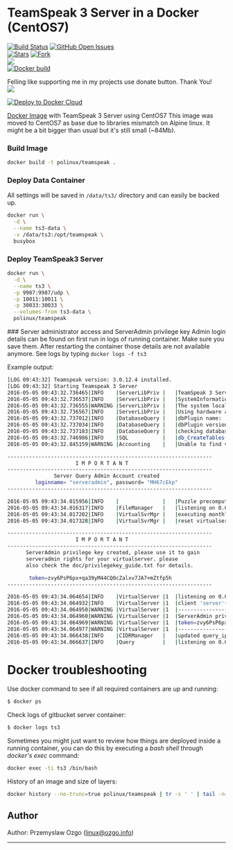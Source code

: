 # TeamSpeak 3 Server in a Docker (CentOS7)

[![Build Status](https://jenkins.ozgo.info/jenkins/buildStatus/icon?job=gh-pozgo-docker-teamspeak)](https://jenkins.ozgo.info/jenkins/job/gh-pozgo-docker-teamspeak/)
[![GitHub Open Issues](https://img.shields.io/github/issues/pozgo/docker-teamspeak.svg)](https://github.com/pozgo/docker-teamspeak/issues)  
[![Stars](https://img.shields.io/github/stars/pozgo/docker-teamspeak.svg?style=social&label=Stars)]()
[![Fork](https://img.shields.io/github/forks/pozgo/docker-teamspeak.svg?style=social&label=Fork)]()  
[![](https://img.shields.io/github/release/pozgo/docker-teamspeak.svg)](http://microbadger.com/images/polinux/teamspeak)  
[![Docker build](http://dockeri.co/image/polinux/teamspeak)](https://hub.docker.com/r/polinux/teamspeak/)

Felling like supporting me in my projects use donate button. Thank You!  
[![](https://img.shields.io/badge/donate-PayPal-blue.svg)](https://www.paypal.me/POzgo)

[![Deploy to Docker Cloud](https://files.cloud.docker.com/images/deploy-to-dockercloud.svg)](https://cloud.docker.com/stack/deploy/?repo=https://github.com/pozgo/docker-teamspeak/tree/master)

[Docker Image](https://hub.docker.com/r/polinux/teamspeak/) with TeamSpeak 3 Server using CentOS7
This image was moved to CentOS7 as base due to libraries mismatch on Alpine linux. It might be a bit bigger than usual but it's still small (~84Mb).

### Build Image

```bash
docker build -t polinux/teamspeak .
```

### Deploy Data Container
All settings will be saved in `/data/ts3/` directory and can easily be backed up.

```bash
docker run \
  -d \
  --name ts3-data \
  -v /data/ts3:/opt/teamspeak \
  busybox
```

### Deploy TeamSpeak3 Server
```bash
docker run \
  -d \
  --name ts3 \
  -p 9987:9987/udp \
  -p 10011:10011 \
  -p 30033:30033 \
  --volumes-from ts3-data \
  polinux/teamspeak
```

### Server administrator access and ServerAdmin privilege key
Admin login details can be found on first run in logs of running container. Make sure you save them. After restarting the container those details are not available anymore. See logs by typing `docker logs -f ts3`  

Example output:  

```bash
[LOG 09:43:32] Teamspeak version: 3.0.12.4 installed.
[LOG 09:43:32] Starting Teamspeak 3 Server
2016-05-05 09:43:32.736465|INFO    |ServerLibPriv |   |TeamSpeak 3 Server 3.0.12.4 (2016-04-25 15:16:45)
2016-05-05 09:43:32.736537|INFO    |ServerLibPriv |   |SystemInformation: Linux 3.10.0-327.10.1.el7.x86_64 #1 SMP Tue Feb 16 17:03:50 UTC 2016 x86_64 Binary: 64bit
2016-05-05 09:43:32.736555|WARNING |ServerLibPriv |   |The system locale is set to "C" this can cause unexpected behavior. We advice you to repair your locale!
2016-05-05 09:43:32.736567|INFO    |ServerLibPriv |   |Using hardware aes
2016-05-05 09:43:32.737012|INFO    |DatabaseQuery |   |dbPlugin name:    SQLite3 plugin, Version 2, (c)TeamSpeak Systems GmbH
2016-05-05 09:43:32.737034|INFO    |DatabaseQuery |   |dbPlugin version: 3.8.6
2016-05-05 09:43:32.737183|INFO    |DatabaseQuery |   |checking database integrity (may take a while)
2016-05-05 09:43:32.746986|INFO    |SQL           |   |db_CreateTables() tables created
2016-05-05 09:43:32.845159|WARNING |Accounting    |   |Unable to find valid license key, falling back to limited functionality

------------------------------------------------------------------
                      I M P O R T A N T
------------------------------------------------------------------
               Server Query Admin Account created
         loginname= "serveradmin", password= "MH67cEkp"
------------------------------------------------------------------

2016-05-05 09:43:34.015956|INFO    |              |   |Puzzle precompute time: 1154
2016-05-05 09:43:34.016317|INFO    |FileManager   |   |listening on 0.0.0.0:30033
2016-05-05 09:43:34.017202|INFO    |VirtualSvrMgr |   |executing monthly interval
2016-05-05 09:43:34.017328|INFO    |VirtualSvrMgr |   |reset virtualserver traffic statistics

------------------------------------------------------------------
                      I M P O R T A N T
------------------------------------------------------------------
      ServerAdmin privilege key created, please use it to gain
      serveradmin rights for your virtualserver. please
      also check the doc/privilegekey_guide.txt for details.

       token=zvy6PsP6px+qa39yM44CQ0cZalxv7JA7+mZtfp5h
------------------------------------------------------------------

2016-05-05 09:43:34.064654|INFO    |VirtualServer |1  |listening on 0.0.0.0:9987
2016-05-05 09:43:34.064932|INFO    |VirtualServer |1  |client 'server'(id:0) added privilege key for servergroup 'Server Admin'(id:6)
2016-05-05 09:43:34.064950|WARNING |VirtualServer |1  |--------------------------------------------------------
2016-05-05 09:43:34.064960|WARNING |VirtualServer |1  |ServerAdmin privilege key created, please use the line below
2016-05-05 09:43:34.064969|WARNING |VirtualServer |1  |token=zvy6PsP6px+qa39yM44CQ0cZalxv7JA7+mZtfp5h
2016-05-05 09:43:34.064977|WARNING |VirtualServer |1  |--------------------------------------------------------
2016-05-05 09:43:34.066438|INFO    |CIDRManager   |   |updated query_ip_whitelist ips: 127.0.0.1,
2016-05-05 09:43:34.066637|INFO    |Query         |   |listening on 0.0.0.0:10011
```

Docker troubleshooting
======================

Use docker command to see if all required containers are up and running:
```bash
$ docker ps
```

Check logs of gitbucket server container:
```bash
$ docker logs ts3
```

Sometimes you might just want to review how things are deployed inside a running
 container, you can do this by executing a _bash shell_ through _docker's
 exec_ command:

```bash
docker exec -ti ts3 /bin/bash
```

History of an image and size of layers:

```bash
docker history --no-trunc=true polinux/teamspeak | tr -s ' ' | tail -n+2 | awk -F " ago " '{print $2}'
```

## Author

Author: Przemyslaw Ozgo (<linux@ozgo.info>)

---
